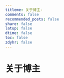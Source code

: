 ```yaml
---
titleme: 关于博主-
comments: false
recommended_posts: false
share: false
latup: false
dtime: false
toc: false
zdyhr: false
---
```


# 关于博主
